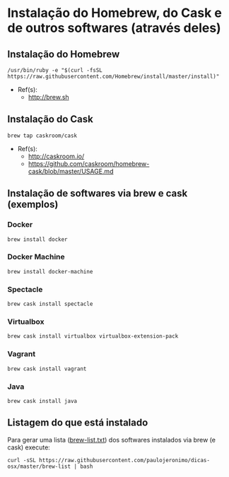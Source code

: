 # Instalação do Homebrew, do Cask e de outros softwares (através deles)

## Instalação do Homebrew

```
/usr/bin/ruby -e "$(curl -fsSL https://raw.githubusercontent.com/Homebrew/install/master/install)"
```

* Ref(s):
  * http://brew.sh

## Instalação do Cask

```
brew tap caskroom/cask
```

* Ref(s):
  * http://caskroom.io/
  * https://github.com/caskroom/homebrew-cask/blob/master/USAGE.md

## Instalação de softwares via brew e cask (exemplos)

### Docker

```
brew install docker
```

### Docker Machine

```
brew install docker-machine
```

### Spectacle

```
brew cask install spectacle
```

### Virtualbox

```
brew cask install virtualbox virtualbox-extension-pack
```

### Vagrant

```
brew cask install vagrant
```

### Java

```
brew cask install java
```

## Listagem do que está instalado

Para gerar uma lista ([brew-list.txt](brew-list.txt)) dos softwares instalados via brew (e cask) execute:

```
curl -sSL https://raw.githubusercontent.com/paulojeronimo/dicas-osx/master/brew-list | bash
```

